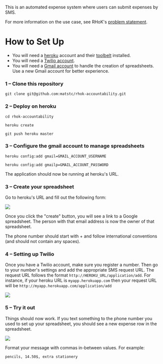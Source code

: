 This is an automated expense system where users can submit expenses by SMS.

For more information on the use case, see RHoK's [problem statement](www.rhok.org/problems/accountability).

# How to Set Up
- You will need a [heroku](http://heroku.com) account and their [toolbelt](https://devcenter.heroku.com/articles/quickstart) installed.
- You will need a [Twilio account](https://www.twilio.com/).
- You will need a [Gmail account](https://www.gmail.com/) to handle the creation of spreadsheets. Use a new Gmail account for better experience.

### 1 – Clone this repository

  `git clone git@github.com:matstc/rhok-accountability.git`

### 2 – Deploy on heroku

  `cd rhok-accountability`

  `heroku create`

  `git push heroku master`

### 3 – Configure the gmail account to manage spreadsheets

  `heroku config:add gmail=GMAIL_ACCOUNT_USERNAME`

  `heroku config:add gmailp=GMAIL_ACCOUNT_PASSWORD`

The application should now be running at heroku's URL.

### 3 – Create your spreadsheet

Go to heroku's URL and fill out the following form:

![](https://raw.github.com/matstc/rhok-accountability/master/public/images/index.png)

Once you click the "create" button, you will see a link to a Google spreadsheet. The person with that email address is now the owner of that spreadsheet.

The phone number should start with + and follow international conventions (and should not contain any spaces).

### 4 – Setting up Twilio
Once you have a Twilio account, make sure you register a number. Then go to your number's settings and add the appropriate SMS request URL. The request URL follows the format `http://HEROKU_URL/application/add`. For instance, if your heroku URL is `myapp.herokuapp.com` then your request URL will be `http://myapp.herokuapp.com/application/add`

![](https://raw.github.com/matstc/rhok-accountability/master/public/images/twilio-setup.png)

### 5 – Try it out
Things should now work. If you text something to the phone number you used to set up your spreadsheet, you should see a new expense row in the spreadsheet.

![](https://raw.github.com/matstc/rhok-accountability/master/public/images/spreadsheet-screenshot.png)

Format your message with commas in-between values. For example:

`pencils, 14.50$, extra stationery`

